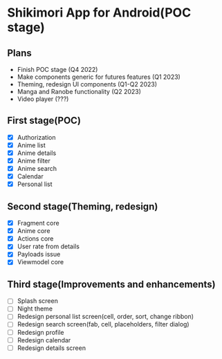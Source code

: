 # Shikimori App for Android(POC stage)


## Plans
- Finish POC stage (Q4 2022)
- Make components generic for futures features (Q1 2023)
- Theming, redesign UI components (Q1-Q2 2023)
- Manga and Ranobe functionality (Q2 2023)
- Video player (???)


## First stage(POC)
- [x] Authorization
- [x] Anime list
- [x] Anime details
- [x] Anime filter
- [x] Anime search
- [x] Calendar
- [x] Personal list

## Second stage(Theming, redesign)
- [x] Fragment core
- [x] Anime core
- [x] Actions core
- [x] User rate from details
- [x] Payloads issue
- [x] Viewmodel core

## Third stage(Improvements and enhancements)
- [ ] Splash screen
- [ ] Night theme
- [ ] Redesign personal list screen(cell, order, sort, change ribbon)
- [ ] Redesign search screen(fab, cell, placeholders, filter dialog)
- [ ] Redesign profile
- [ ] Redesign calendar
- [ ] Redesign details screen
